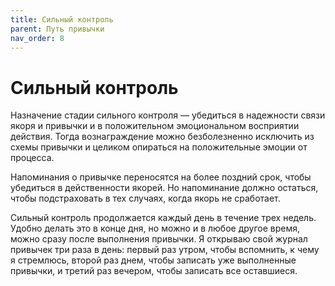 ```yaml
---
title: Сильный контроль
parent: Путь привычки
nav_order: 8
---
```


# Сильный контроль

Назначение стадии сильного контроля — убедиться в надежности связи
якоря и привычки и в положительном эмоциональном восприятии
действия. Тогда вознаграждение можно безболезненно исключить из схемы
привычки и целиком опираться на положительные эмоции от процесса.

Напоминания о привычке переносятся на более поздний срок, чтобы
убедиться в действенности якорей. Но напоминание должно остаться,
чтобы подстраховать в тех случаях, когда якорь не сработает.

Сильный контроль продолжается каждый день в течение трех
недель. Удобно делать это в конце дня, но можно и в любое другое
время, можно сразу после выполнения привычки. Я открываю свой журнал
привычек три раза в день: первый раз утром, чтобы вспомнить, к чему я
стремлюсь, второй раз днем, чтобы записать уже выполненные привычки, и
третий раз вечером, чтобы записать все оставшиеся.
